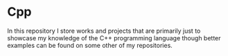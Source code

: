 # Cpp
In this repository I store works and projects that are primarily just to showcase my knowledge of the C++ programming language though better examples can be found on some other of my repositories.
